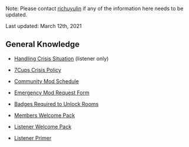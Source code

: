 Note: Please contact [richuyulin](https://www.7cups.com/@richuyulin) if any of the information here needs to be updated.

Last updated: March 12th, 2021

## General Knowledge

- [Handling Crisis Situation](https://www.7cups.com/forum/ListenerLearningJourney_149/ChatSupport_101/CrisisChatsAReminderForAll_224116/) (listener only)
- [7Cups Crisis Policy](https://help.7cups.com/hc/en-us/articles/360026238093-Crisis)

- [Community Mod Schedule](https://www.7cups.com/forum/SafetyKnowledgeat7Cups_181/CommunityModeratorWeeklySchedule_1640/CommunityModScheduleWeekofJan06_214569/)
- [Emergency Mod Request Form](https://docs.google.com/forms/d/e/1FAIpQLScRXkwrrPicWRzUvBPYq2wrblHE5HexqFmVA3k3B4QLEoNyHw/viewform)
- [Badges Required to Unlock Rooms](https://www.7cups.com/forum/GroupSupport_168/ASilentObserversOffice_2008/BadgesRequiredtoUnlockSupportRooms_213011/)

- [Members Welcome Pack](https://docs.google.com/document/d/1CL9Yu_6zixlapOjdrhCgKLy9JN5wY3HWdrGH7PIO2WI/edit)
- [Listener Welcome Pack](https://docs.google.com/document/d/1dJwbNslw0nzUKqts1caZ477H3p4tpKQnB6Fkgg1QR44/edit)
- [Listener Primer](https://docs.google.com/document/d/1XlzXbiX0sOiTvIkyikekCvRJdai20cN3pkbF2NMuFKY/edit)

